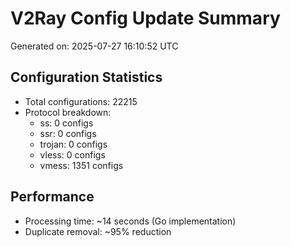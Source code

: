 # V2Ray Config Update Summary
Generated on: 2025-07-27 16:10:52 UTC

## Configuration Statistics
- Total configurations: 22215
- Protocol breakdown:
  - ss: 0 configs
  - ssr: 0 configs
  - trojan: 0 configs
  - vless: 0 configs
  - vmess: 1351 configs

## Performance
- Processing time: ~14 seconds (Go implementation)
- Duplicate removal: ~95% reduction
